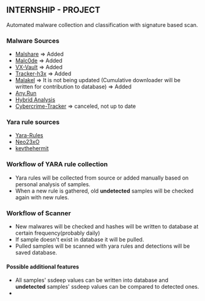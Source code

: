 ## INTERNSHIP - PROJECT

Automated malware collection and classification with signature based scan.

### Malware Sources

* [Malshare](https://malshare.com) => Added
* [Malc0de](http://malc0de.com/database/) => Added
* [VX-Vault](http://vxvault.net/ViriList.php) => Added
* [Tracker-h3x](http://tracker.h3x.eu/about/400) => Added
* [Malakel](http://malwaredb.malekal.com/index.php?page=1) => It is not being updated (Cumulative downloader will be written for contribution to database) => Added
* [Any.Run](https://app.any.run/submissions)
* [Hybrid Analysis](https://hybrid-analysis.com)
* [Cybercrime-Tracker](https://cybercrime-tracker.net/) => canceled, not up to date

### Yara rule sources

* [Yara-Rules](https://github.com/Yara-Rules/rules)
* [Neo23xO](https://github.com/Neo23x0/signature-base/tree/master/yara)
* [kevthehermit](https://github.com/kevthehermit/RATDecoders/tree/master/yaraRules)

### Workflow of YARA rule collection

* Yara rules will be collected from source or added manually based on personal analysis of samples.
* When a new rule is gathered, old **undetected** samples will be checked again with new rules.


### Workflow of Scanner

* New malwares will be checked and hashes will be written to database at certain frequency(probably daily)
* If sample doesn't exist in database it will be pulled.
* Pulled samples will be scanned with yara rules and detections will be saved database.


#### Possible additional features

* All samples' ssdeep values can be written into database and **undetected** samples' ssdeep values can be compared to detected ones.
* 